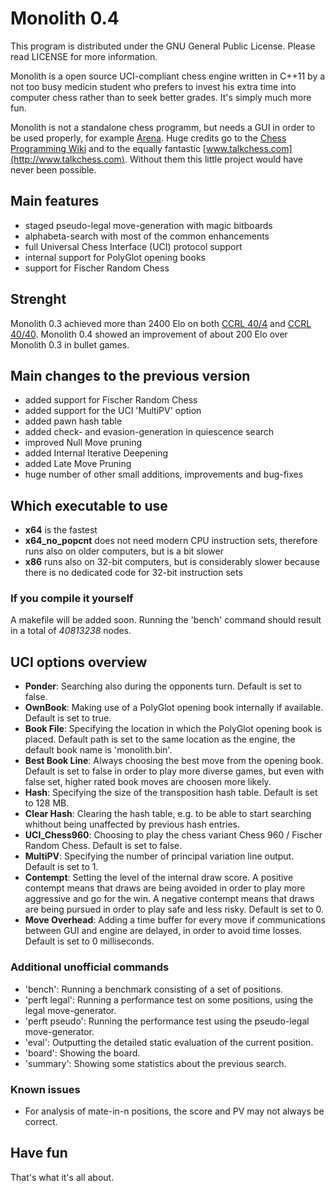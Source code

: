 # Monolith 0.4

This program is distributed under the GNU General Public License.
Please read LICENSE for more information.

Monolith is a open source UCI-compliant chess engine written in C++11 by a not too busy medicin student
who prefers to invest his extra time into computer chess rather than to seek better grades.
It's simply much more fun.

Monolith is not a standalone chess programm, but needs a GUI in order to be used properly, for example [Arena](http://www.playwitharena.com).
Huge credits go to the [Chess Programming Wiki](https://chessprogramming.wikispaces.com) and to the equally fantastic [www.talkchess.com](http://www.talkchess.com).
Without them this little project would have never been possible.


## Main features
- staged pseudo-legal move-generation with magic bitboards
- alphabeta-search with most of the common enhancements
- full Universal Chess Interface (UCI) protocol support
- internal support for PolyGlot opening books
- support for Fischer Random Chess


## Strenght
Monolith 0.3 achieved more than 2400 Elo on both [CCRL 40/4](http://www.computerchess.org.uk/ccrl/404/index.html) and [CCRL 40/40](http://www.computerchess.org.uk/ccrl/4040/index.html).
Monolith 0.4 showed an improvement of about 200 Elo over Monolith 0.3 in bullet games.


## Main changes to the previous version
- added support for Fischer Random Chess
- added support for the UCI 'MultiPV' option
- added pawn hash table
- added check- and evasion-generation in quiescence search
- improved Null Move pruning
- added Internal Iterative Deepening
- added Late Move Pruning
- huge number of other small additions, improvements and bug-fixes


## Which executable to use
- **x64** is the fastest
- **x64_no_popcnt** does not need modern CPU instruction sets, therefore runs also on older computers, but is a bit slower
- **x86** runs also on 32-bit computers, but is considerably slower because there is no dedicated code for 32-bit instruction sets


### If you compile it yourself
A makefile will be added soon. Running the 'bench' command should result in a total of _40813238_ nodes.


## UCI options overview
- **Ponder**: Searching also during the opponents turn. Default is set to false.
- **OwnBook**: Making use of a PolyGlot opening book internally if available. Default is set to true.
- **Book File**: Specifying the location in which the PolyGlot opening book is placed. Default path is set to the same location as the engine, the default book name is 'monolith.bin'.
- **Best Book Line**: Always choosing the best move from the opening book. Default is set to false in order to play more diverse games, but even with false set, higher rated book moves are choosen more likely.
- **Hash**: Specifying the size of the transposition hash table. Default is set to 128 MB.
- **Clear Hash**: Clearing the hash table, e.g. to be able to start searching whithout being unaffected by previous hash entries.
- **UCI_Chess960**: Choosing to play the chess variant Chess 960 / Fischer Random Chess. Default is set to false.
- **MultiPV**: Specifying the number of principal variation line output. Default is set to 1.
- **Contempt**: Setting the level of the internal draw score. A positive contempt means that draws are being avoided in order to play more aggressive and go for the win. A negative contempt means that draws are being pursued in order to play safe and less risky. Default is set to 0.
- **Move Overhead**: Adding a time buffer for every move if communications between GUI and engine are delayed, in order to avoid time losses. Default is set to 0 milliseconds.


### Additional unofficial commands
- 'bench': Running a benchmark consisting of a set of positions.
- 'perft legal': Running a performance test on some positions, using the legal move-generator.
- 'perft pseudo': Running the performance test using the pseudo-legal move-generator.
- 'eval': Outputting the detailed static evaluation of the current position.
- 'board': Showing the board.
- 'summary': Showing some statistics about the previous search.


### Known issues
- For analysis of mate-in-n positions, the score and PV may not always be correct.


## Have fun
That's what it's all about.
